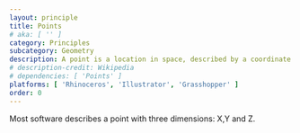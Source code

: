 ```yaml
---
layout: principle
title: Points
# aka: [ '' ]
category: Principles
subcategory: Geometry
description: A point is a location in space, described by a coordinate system of choice.
# description-credit: Wikipedia
# dependencies: [ 'Points' ]
platforms: [ 'Rhinoceros', 'Illustrator', 'Grasshopper' ]
order: 0
---
```

Most software describes a point with three dimensions: X,Y and Z. 